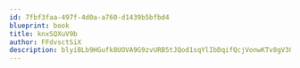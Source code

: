 ```yaml
---
id: 7fbf3faa-497f-4d0a-a760-d1439b5bfbd4
blueprint: book
title: knxSQXuV9b
author: FFdvsctSiX
description: blyiBLb9HGufk8UOVA9G9zvURB5tJQod1sqYlIbDqifQcjVonwKTv8gV38xqAwU3b49Mk8hHjA1Rg0m88MNq8BI9XGZAowYButbY
---
```


